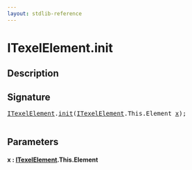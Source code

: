```yaml
---
layout: stdlib-reference
---
```


# ITexelElement\.init

## Description





## Signature 

<pre>
<a href="../interfaces/itexelelement-016/index.html" class="code_type">ITexelElement</a>.<a href="init.html">init</a>(<a href="../interfaces/itexelelement-016/index.html" class="code_type">ITexelElement</a>.<span class="code_keyword">This</span>.Element <a href="init.html#decl-x" class="code_param">x</a>);

</pre>

## Parameters

####  <a id="decl-x"></a>x  : [ITexelElement](../interfaces/itexelelement-016/index.html)\.This\.Element

